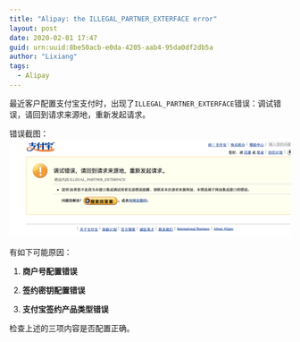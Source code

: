 ```yaml
---
title: "Alipay: the ILLEGAL_PARTNER_EXTERFACE error"
layout: post
date: 2020-02-01 17:47
guid: urn:uuid:8be50acb-e0da-4205-aab4-95da0df2db5a
author: "Lixiang"
tags:
  - Alipay
---
```


最近客户配置支付宝支付时，出现了`ILLEGAL_PARTNER_EXTERFACE`错误：调试错误，请回到请求来源地，重新发起请求。

错误截图：
<img src="/assets/img/alipay-ILLEGAL_PARTNER_EXTERFACE.png" />

有如下可能原因：

1) **商户号配置错误**

2) **签约密钥配置错误**

3) **支付宝签约产品类型错误**

检查上述的三项内容是否配置正确。

